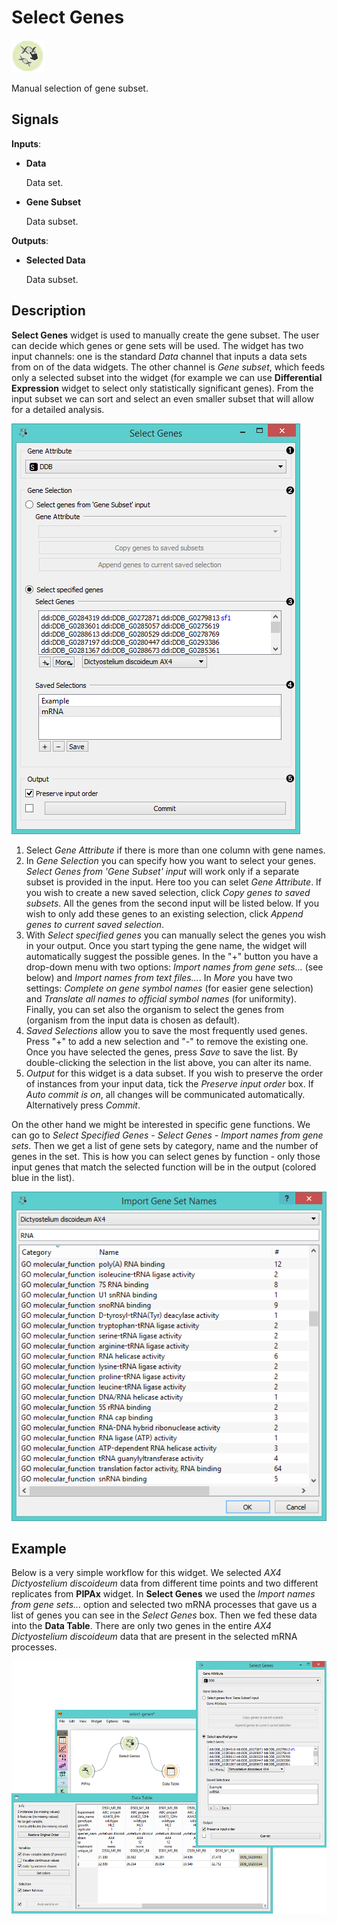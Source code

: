 Select Genes
============

![Select genes icon](icons/select-genes.png)

Manual selection of gene subset.

Signals
-------

**Inputs**:

- **Data**

  Data set.

- **Gene Subset**

  Data subset.

**Outputs**:

- **Selected Data**

  Data subset.

Description
-----------

**Select Genes** widget is used to manually create the gene subset. The user can decide which genes or gene sets 
will be used. The widget has two input channels: one is the standard *Data* channel that inputs a data sets from on of
the data widgets. The other channel is *Gene subset*, which feeds only a selected subset into the widget
(for example we can use **Differential Expression** widget to select only statistically significant genes). From the
input subset we can sort and select an even smaller subset that will allow for a detailed analysis.

![image](images/SelectGenes2-stamped.png)

1. Select *Gene Attribute* if there is more than one column with gene names.
2. In *Gene Selection* you can specify how you want to select your genes. *Select Genes from 'Gene
   Subset' input* will work only if a separate subset is provided in the input. Here too you can
   selet *Gene Attribute*. If you wish to create a new saved selection, click *Copy genes to saved
   subsets*. All the genes from the second input will be listed below. If you wish to only add these
   genes to an existing selection, click *Append genes to current saved selection*.
3. With *Select specified genes* you can manually select the genes you wish in your output. Once you start
   typing the gene name, the widget will automatically suggest the possible genes. In the "+" button
   you have a drop-down menu with two options: *Import names from gene sets...* (see below) and *Import
   names from text files...*. In *More* you have two settings: *Complete on gene symbol names* (for easier
   gene selection) and *Translate all names to official symbol names* (for uniformity). Finally, you can set
   also the organism to select the genes from (organism from the input data is chosen as default).
4. *Saved Selections* allow you to save the most frequently used genes. Press "+" to add a new
   selection and "-" to remove the existing one. Once you have selected the genes, press *Save*
   to save the list. By double-clicking the selection in the list above, you can alter its name.
5. *Output* for this widget is a data subset. If you wish to preserve the order of instances from
   your input data, tick the *Preserve input order* box. If *Auto commit is on*, all changes will
   be communicated automatically. Alternatively press *Commit*.

On the other hand we might be interested in specific gene functions. We can go to *Select Specified Genes - 
Select Genes - Import names from gene sets*. Then we get a list of gene sets by category, name and the number
of genes in the set. This is how you can select genes by function - only those input genes that match the selected
function will be in the output (colored blue in the list).

![image](images/SelectGenes4.png)

Example
-------

Below is a very simple workflow for this widget. We selected *AX4 Dictyostelium discoideum* data from
different time points and two different replicates from **PIPAx** widget. In **Select Genes**
we used the *Import names from gene sets...* option and selected two mRNA processes that gave us
a list of genes you can see in the *Select Genes* box. Then we fed these data into the **Data Table**.
There are only two genes in the entire *AX4 Dictyostelium discoideum* data that are present in the
selected mRNA processes.

<img src="images/SelectGenes-Example.png" alt="image" width="600">
